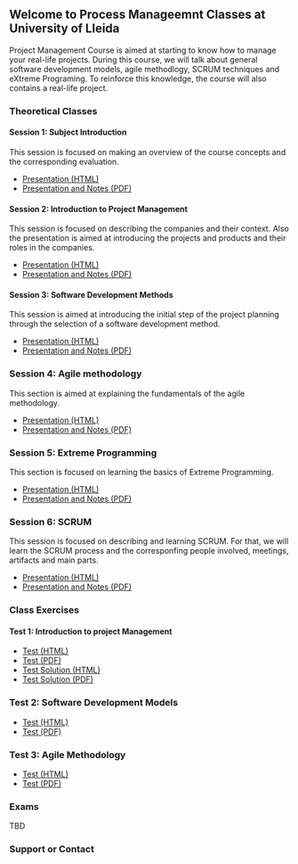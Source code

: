 ## Welcome to Process Manageemnt Classes at University of Lleida

Project Management Course is aimed at starting to know how to manage your real-life projects. During this course, we will talk about general software development models, agile methodlogy, SCRUM techniques and eXtreme Programing. To reinforce this knowledge, the course will also contains a real-life project. 

### Theoretical Classes

#### Session 1: Subject Introduction
This session is focused on making an overview of the course concepts and the corresponding evaluation.

- [Presentation (HTML)](session_1_Introduction/output/index.html)
- [Presentation and Notes (PDF)](session_1_Introduction/output/introduction.pdf)

#### Session 2: Introduction to Project Management

This session is focused on describing the companies and their context. Also the presentation is aimed at introducing the projects and products and their roles in the companies. 

- [Presentation (HTML)](session_2_ProjectManagement/output/index.html)
- [Presentation and Notes (PDF)](session_2_ProjectManagement/output/IntroProjectManagement.pdf)

#### Session 3: Software Development Methods
This session is aimed at introducing the initial step of the project planning through the selection of a software development method. 

- [Presentation (HTML)](session_3_Software_Develoment_Methods/output/index.html)
- [Presentation and Notes (PDF)](session_3_Software_Develoment_Methods/output/session3.pdf)

### Session 4: Agile methodology
This section is aimed at explaining the fundamentals of the agile methodology. 

- [Presentation (HTML)](session_4_Agile/output/index.html)
- [Presentation and Notes (PDF)](session_4_Agile/output/session4.pdf)

### Session 5: Extreme Programming 
This section is focused on learning the basics of Extreme Programming. 

- [Presentation (HTML)](session_5_extremeProgramming/output/index.html)
- [Presentation and Notes (PDF)](session_5_extremeProgramming/output/session_5.pdf)

### Session 6: SCRUM
This session is focused on describing and learning SCRUM. For that, we will learn the SCRUM process and the corresponfing people involved, meetings, artifacts and main parts. 

- [Presentation (HTML)](session_6_scrum/output/index.html)
- [Presentation and Notes (PDF)](session_6_scrum/output/session_6.pdf)

### Class Exercises

#### Test 1: Introduction to project Management

- [Test (HTML)](test_1/test_1.html)
- [Test (PDF)](test_1/test1.pdf)
- [Test Solution (HTML)](test_1/test_1_sol.html)
- [Test Solution (PDF)](test_1/test1_sol.pdf)

### Test 2: Software Development Models

- [Test (HTML)](test_2/test_2.html)
- [Test (PDF)](test_2/test_2.pdf)

### Test 3: Agile Methodology

- [Test (HTML)](test_3/test_3.html)
- [Test (PDF)](test_3/test_3.pdf)

### Exams

TBD

### Support or Contact
